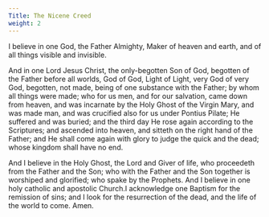 ```yaml
---
Title: The Nicene Creed
weight: 2
---
```


I believe in one God, the Father Almighty, Maker of heaven and earth, and of all things visible and invisible.

And in one Lord Jesus Christ, the only-begotten Son of God, begotten of the Father before all worlds, God of God, Light of Light, very God of very God, begotten, not made, being of one substance with the Father; by whom all things were made; who for us men, and for our salvation, came down from heaven, and was incarnate by the Holy Ghost of the Virgin Mary, and was made man, and was crucified also for us under Pontius Pilate; He suffered and was buried; and the third day He rose again according to the Scriptures; and ascended into heaven, and sitteth on the right hand of the Father; and He shall come again with glory to judge the quick and the dead; whose kingdom shall have no end.

And I believe in the Holy Ghost, the Lord and Giver of life, who proceedeth from the Father and the Son; who with the Father and the Son together is worshiped and glorified; who spake by the Prophets. And I believe in one holy catholic and apostolic Church.I acknowledge one Baptism for the remission of sins; and I look for the resurrection of the dead, and the life of the world to come. Amen.

